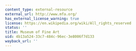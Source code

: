 ```yaml
---
content_type: external-resource
external_url: http://www.mfa.org/
has_external_license_warning: true
license: https://en.wikipedia.org/wiki/All_rights_reserved
status: ''
title: Museum of Fine Art
uid: 4b13a524-33c7-484c-96ec-3e8006f7d133
wayback_url: ''
---
```

